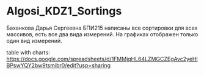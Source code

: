 # Algosi_KDZ1_Sortings

Баханкова Дарья Сергеевна 
БПИ215
написаны все сортировки для всех массивов, есть все два вида измерений.
На графиках отображен только один вид измерений. 

table with charts:
https://docs.google.com/spreadsheets/d/1FMMjqHL64LZMGCZEgAvc2yeHlBPswYQY2bw9tsmibr0/edit?usp=sharing

